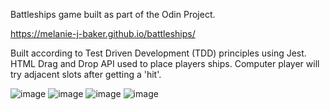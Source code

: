 Battleships game built as part of the Odin Project.

https://melanie-j-baker.github.io/battleships/

Built according to Test Driven Development (TDD) principles using Jest. HTML Drag and Drop API used to place players ships. Computer player will try adjacent slots after getting a 'hit'.

![image](https://github.com/Melanie-J-Baker/battleships/assets/104843873/39eb5cbe-bae8-4656-840b-986205029256)
![image](https://github.com/Melanie-J-Baker/battleships/assets/104843873/c20a8188-c9a6-4e98-8030-a729de37dd9f)
![image](https://github.com/Melanie-J-Baker/battleships/assets/104843873/3e85b077-3036-454c-84c1-18665aa91ce5)
![image](https://github.com/Melanie-J-Baker/battleships/assets/104843873/c467ab64-a15d-496a-a6dd-7eb9fce45dbd)
